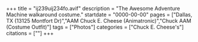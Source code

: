 +++
title = "ij239uij234fo.avif"
description = "The Awesome Adventure Machine walkaround costume."
startdate = "0000-00-00"
pages = ["Dallas, TX (13125 Montfort Dr)","AAM Chuck E. Cheese (Animatronic)","Chuck AAM (Costume Outfit)"]
tags = ["Photos"]
categories = ["Chuck E. Cheese's"]
citations = [""]
+++
